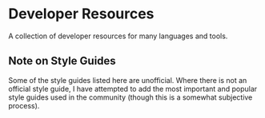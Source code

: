 # Developer Resources
A collection of developer resources for many languages and tools.

## Note on Style Guides
Some of the style guides listed here are unofficial. Where there is not an official style guide, I have attempted to add the most important and popular style guides used in the community (though this is a somewhat subjective process).
